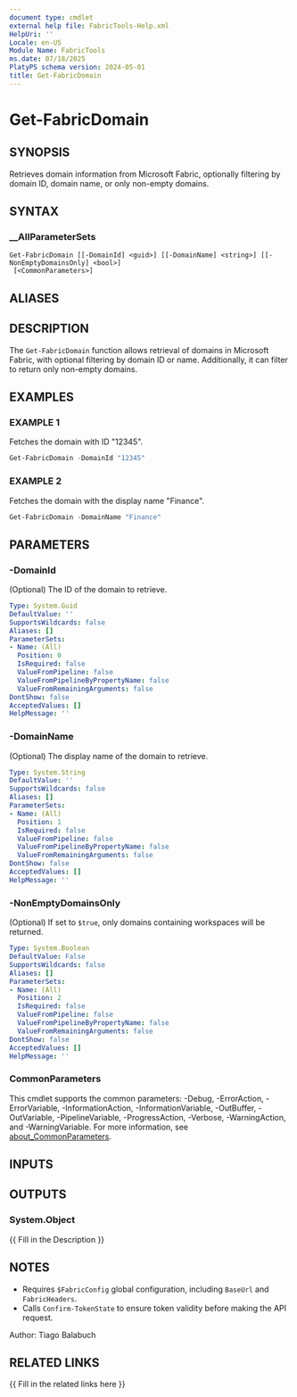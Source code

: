 ```yaml
---
document type: cmdlet
external help file: FabricTools-Help.xml
HelpUri: ''
Locale: en-US
Module Name: FabricTools
ms.date: 07/18/2025
PlatyPS schema version: 2024-05-01
title: Get-FabricDomain
---
```


# Get-FabricDomain

## SYNOPSIS

Retrieves domain information from Microsoft Fabric, optionally filtering by domain ID, domain name, or only non-empty domains.

## SYNTAX

### __AllParameterSets

```
Get-FabricDomain [[-DomainId] <guid>] [[-DomainName] <string>] [[-NonEmptyDomainsOnly] <bool>]
 [<CommonParameters>]
```

## ALIASES

## DESCRIPTION

The `Get-FabricDomain` function allows retrieval of domains in Microsoft Fabric, with optional filtering by domain ID or name.
Additionally, it can filter to return only non-empty domains.

## EXAMPLES

### EXAMPLE 1

Fetches the domain with ID "12345".

```powershell
Get-FabricDomain -DomainId "12345"
```

### EXAMPLE 2

Fetches the domain with the display name "Finance".

```powershell
Get-FabricDomain -DomainName "Finance"
```

## PARAMETERS

### -DomainId

(Optional) The ID of the domain to retrieve.

```yaml
Type: System.Guid
DefaultValue: ''
SupportsWildcards: false
Aliases: []
ParameterSets:
- Name: (All)
  Position: 0
  IsRequired: false
  ValueFromPipeline: false
  ValueFromPipelineByPropertyName: false
  ValueFromRemainingArguments: false
DontShow: false
AcceptedValues: []
HelpMessage: ''
```

### -DomainName

(Optional) The display name of the domain to retrieve.

```yaml
Type: System.String
DefaultValue: ''
SupportsWildcards: false
Aliases: []
ParameterSets:
- Name: (All)
  Position: 1
  IsRequired: false
  ValueFromPipeline: false
  ValueFromPipelineByPropertyName: false
  ValueFromRemainingArguments: false
DontShow: false
AcceptedValues: []
HelpMessage: ''
```

### -NonEmptyDomainsOnly

(Optional) If set to `$true`, only domains containing workspaces will be returned.

```yaml
Type: System.Boolean
DefaultValue: False
SupportsWildcards: false
Aliases: []
ParameterSets:
- Name: (All)
  Position: 2
  IsRequired: false
  ValueFromPipeline: false
  ValueFromPipelineByPropertyName: false
  ValueFromRemainingArguments: false
DontShow: false
AcceptedValues: []
HelpMessage: ''
```

### CommonParameters

This cmdlet supports the common parameters: -Debug, -ErrorAction, -ErrorVariable,
-InformationAction, -InformationVariable, -OutBuffer, -OutVariable, -PipelineVariable,
-ProgressAction, -Verbose, -WarningAction, and -WarningVariable. For more information, see
[about_CommonParameters](https://go.microsoft.com/fwlink/?LinkID=113216).

## INPUTS

## OUTPUTS

### System.Object

{{ Fill in the Description }}

## NOTES

- Requires `$FabricConfig` global configuration, including `BaseUrl` and `FabricHeaders`.
- Calls `Confirm-TokenState` to ensure token validity before making the API request.

Author: Tiago Balabuch

## RELATED LINKS

{{ Fill in the related links here }}

